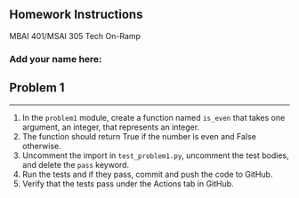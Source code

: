 ## Homework Instructions
MBAI 401/MSAI 305 Tech On-Ramp<br> 

### Add your name here:  

## Problem 1
---
1. In the `problem1` module, create a function named `is_even` that takes one argument, an integer, that
represents an integer.
2. The function should return True if the number is even and False otherwise.
3. Uncomment the import in `test_problem1.py`, uncomment the test bodies, and delete the `pass` keyword.
4. Run the tests and if they pass, commit and push the code to GitHub.
5. Verify that the tests pass under the Actions tab in GitHub.
